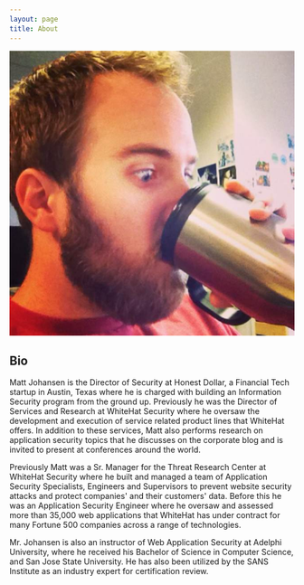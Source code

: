 ```yaml
---
layout: page
title: About
---
```


<!--<p class="message">
  Hey there! This page is included in Hyde as an example. Feel free to customize it for your own use upon downloading. Carry on!
</p>-->

![me](/public/meCoffeeAvatar.jpg)

## Bio
Matt Johansen is the Director of Security at Honest Dollar, a Financial Tech startup in Austin, Texas where he is charged with building an Information Security program from the ground up. Previously he was the Director of Services and Research at WhiteHat Security where he oversaw the development and execution of service related product lines that WhiteHat offers. In addition to these services, Matt also performs research on application security topics that he discusses on the corporate blog and is invited to present at conferences around the world.

Previously Matt was a Sr. Manager for the Threat Research Center at WhiteHat Security where he built and managed a team of Application Security Specialists, Engineers and Supervisors to prevent website security attacks and protect companies'​ and their customers'​ data.
Before this he was an Application Security Engineer where he oversaw and assessed more than 35,000 web applications that WhiteHat has under contract for many Fortune 500 companies across a range of technologies.

Mr. Johansen is also an instructor of Web Application Security at Adelphi University, where he received his Bachelor of Science in Computer Science, and San Jose State University. He has also been utilized by the SANS Institute as an industry expert for certification review.
